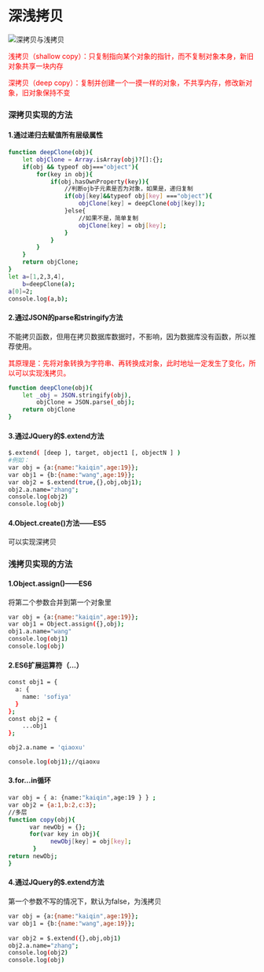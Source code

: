 # 深浅拷贝

![深拷贝与浅拷贝](https://i.loli.net/2020/01/04/wTNj4hLZHgs19Dq.png)

<font color='red'>浅拷贝（shallow copy）：只复制指向某个对象的指针，而不复制对象本身，新旧对象共享一块内存</font>

<font color='red'>深拷贝（deep copy）：复制并创建一个一摸一样的对象，不共享内存，修改新对象，旧对象保持不变</font>

### 深拷贝实现的方法

#### 1.通过递归去赋值所有层级属性

```bash
function deepClone(obj){
    let objClone = Array.isArray(obj)?[]:{};
    if(obj && typeof obj==="object"){
        for(key in obj){
            if(obj.hasOwnProperty(key)){
                //判断ojb子元素是否为对象，如果是，递归复制
                if(obj[key]&&typeof obj[key] ==="object"){
                    objClone[key] = deepClone(obj[key]);
                }else{
                    //如果不是，简单复制
                    objClone[key] = obj[key];
                }
            }
        }
    }
    return objClone;
}    
let a=[1,2,3,4],
    b=deepClone(a);
a[0]=2;
console.log(a,b);
```

#### 2.通过JSON的parse和stringify方法

不能拷贝函数，但用在拷贝数据库数据时，不影响，因为数据库没有函数，所以推荐使用。

<font color='red'>其原理是：先将对象转换为字符串、再转换成对象，此时地址一定发生了变化，所以可以实现浅拷贝。</font>

```bash
function deepClone(obj){
    let _obj = JSON.stringify(obj),
        objClone = JSON.parse(_obj);
    return objClone
} 
```

#### 3.通过JQuery的$.extend方法

```bash
$.extend( [deep ], target, object1 [, objectN ] )
#例如：
var obj = {a:{name:"kaiqin",age:19}};
var obj1 = {b:{name:"wang",age:19}};
var obj2 = $.extend(true,{},obj,obj1);
obj2.a.name="zhang";
console.log(obj2)
console.log(obj)
```

#### 4.Object.create()方法——ES5

可以实现深拷贝

### 浅拷贝实现的方法

#### 1.Object.assign()——ES6

将第二个参数合并到第一个对象里

```bash
var obj = {a:{name:"kaiqin",age:19}};
var obj1 = Object.assign({},obj);
obj1.a.name="wang"
console.log(obj1)
console.log(obj)
```

#### 2.ES6扩展运算符（...）

```bash
const obj1 = {
  a: {
  	name: 'sofiya'
  }
};
const obj2 = {
	...obj1
};

obj2.a.name = 'qiaoxu'

console.log(obj1);//qiaoxu
```

#### 3.for…in循环

```bash
var obj = { a: {name:"kaiqin",age:19 } } ;
var obj2 = {a:1,b:2,c:3};
//多层
function copy(obj){
      var newObj = {};
      for(var key in obj){
            newObj[key] = obj[key];
       }
return newObj;
}
```

#### 4.通过JQuery的$.extend方法

第一个参数不写的情况下，默认为false，为浅拷贝

```bash
var obj = {a:{name:"kaiqin",age:19}};
var obj1 = {b:{name:"wang",age:19}};
 
var obj2 = $.extend({},obj,obj1)
obj2.a.name="zhang";
console.log(obj2)
console.log(obj)
```

​																																																				

​																																	







